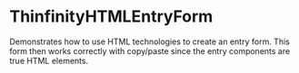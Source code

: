 # ThinfinityHTMLEntryForm
Demonstrates how to use HTML technologies to create an entry form. This form then works correctly with copy/paste since the entry components are true HTML elements.
